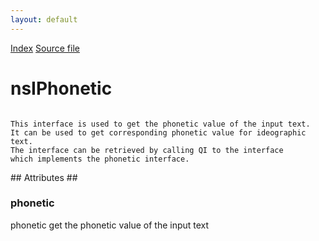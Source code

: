 ```yaml
---
layout: default
---
```

<div id='links'><a href="../index.html">Index</a>
<a href="http://dxr.mozilla.org/mozilla-central/source/dom/html/nsIPhonetic.idl">Source file</a>
</div>

# nsIPhonetic #
<code>   
This interface is used to get the phonetic value of the input text.  
It can be used to get corresponding phonetic value for ideographic text.  
The interface can be retrieved by calling QI to the interface   
which implements the phonetic interface.  
  
</code>
## Attributes ##

### phonetic ###
  
phonetic get the phonetic value of the input text  
  

